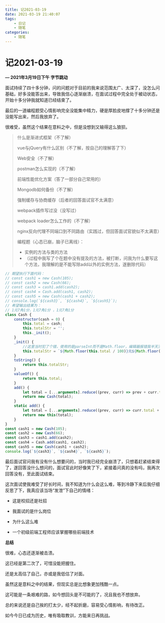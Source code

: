 ```yaml
---
title: 记2021-03-19
date: 2021-03-19 21:40:07
tags:
	- 日记
	- 随笔
categories:
	- 随笔
---
```


# 记2021-03-19

**— 2021年3月19日下午 字节跳动**

面试持续了四十多分钟，问的问题对于目前的我来说范围太广、太深了，没怎么问基础，好多没能答出来，导致我信心逐渐崩溃，在面试过程中完全处于被动状态，开始十多分钟我就知道已经结束了。

最后的一道编程题受心情影响完全没能集中精力，硬是厚脸皮地撑了十多分钟还是没能写出来，然后我放弃了。

很难受，虽然这个结果在意料之中，但是没想到又输得这么狼狈。

> 什么是渐进式框架（不了解）
>
> vue与jQuery有什么区别（不了解，按自己的理解答了下）
>
> Web安全（不了解）
>
> postman怎么实现的（不了解）
>
> 前端性能优化方案（答了一部分自己常用的）
>
> Mongodb如何备份（不了解）
>
> 强制缓存与协商缓存（后者的回答面试官不太满意）
>
> webpack插件写过没（没写过）
>
> webpack loader怎么工作的（不了解）
>
> nginx反向代理不同端口到不同路由（实践过，但回答面试官貌似不太满意）
>
> 编程题（心态已崩，脑子已离线）：
>
> + 实例的方法与类的方法
> + （过程中我写了个在题中没有提及的方法，被打断，问我为什么要写这个方法，我理解的是不能写除add以外的实例方法，遂删除代码）

```js
// 期望执行下面代码：
// const cash1 = new Cash(105);
// const cash2 = new Cash(66);
// const cash3 = cash1.add(cash2);
// const cash4 = Cash.add(cash1, cash2);
// const cash5 = new Cash(cash1 + cash2);
// console.log(`${cash3}`, `${cash4}`, `${cash5}`);
// 希望输出结果为：
// 1元7角1分，1元7角1分 ，1元7角1分
class Cash {
    constructor(cash = 0) {
        this.total = cash;
        this.totalStr = '';
        this._init();
    }
    _init() {
        //这里当时犯了个错，使用的是parseInt而不是Math.floor，编辑器报错我半天没找出错误原因
        this.totalStr = `${Math.floor(this.total / 100)}元${Math.floor(this.total % 100 / 10)}角${this.total % 100 % 10}分`;
    }
    toString() {
        return this.totalStr;
    }
    valueOf() {
        return this.total;
    }
    add() {
        let total = [...arguments].reduce((prev, curr) => prev + curr.total, this.total);
        return new Cash(total);
    }
    static add() {
        let total = [...arguments].reduce((prev, curr) => curr.total + prev, 0);
        return new this(total);
    }
}
const cash1 = new Cash(105);
const cash2 = new Cash(66);
const cash3 = cash1.add(cash2);
const cash4 = Cash.add(cash1, cash2);
const cash5 = new Cash(cash1 + cash2);
console.log(`${cash3}`, `${cash4}`, `${cash5}`);
```

最后面试官问我有没有什么想要问的，当时我已经完全崩溃了，只想着赶紧结束得了，遂回答没什么想问的，面试官此时好像笑了下，紧接着问真的没有吗，我再次回答没有，至此面试结束。

这次面试使我难受了好长时间，我不知道为什么会这么难，等到冷静下来后我仔细反思了下，我真应该当场“发泄”下自己的情绪：

+ 这是校招还是社招

+ 我面试的是什么岗位
+ 为什么这么难
+ 一个初级前端工程师应该掌握哪些前端技术

**总结**

很难，心态还逐渐被击溃。

这已经是第二次了，可惜没能把握住。

还是太高估了自己，亦或是我低估了对面。

虽然这是意料之中的结果，但现实总是比想象更加残酷一点。

这可能是一条艰难的路，如今想回头是不可能的了，况且我也不想放弃。

总的来说还是自己挨的打太少，经不起折磨，容易受心情影响，有待改正。

如今今日已成为历史，唯有吸取教训，方能来日再挑战。